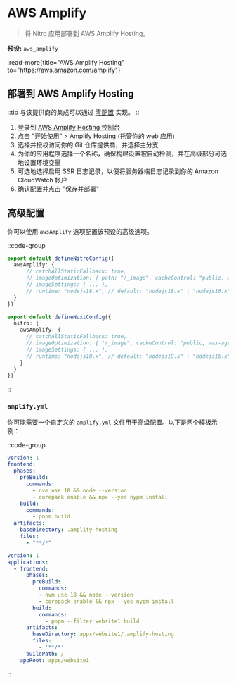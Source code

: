 # AWS Amplify

> 将 Nitro 应用部署到 AWS Amplify Hosting。

**预设:** `aws_amplify`

:read-more{title="AWS Amplify Hosting" to="https://aws.amazon.com/amplify"}

## 部署到 AWS Amplify Hosting

::tip
与该提供商的集成可以通过 [零配置](/deploy/#zero-config-providers) 实现。
::

1. 登录到 [AWS Amplify Hosting 控制台](https://console.aws.amazon.com/amplify/)
2. 点击 "开始使用" > Amplify Hosting (托管你的 web 应用)
3. 选择并授权访问你的 Git 仓库提供商，并选择主分支
4. 为你的应用程序选择一个名称，确保构建设置被自动检测，并在高级部分可选地设置环境变量
5. 可选地选择启用 SSR 日志记录，以便将服务器端日志记录到你的 Amazon CloudWatch 帐户
6. 确认配置并点击 "保存并部署"

## 高级配置

你可以使用 `awsAmplify` 选项配置该预设的高级选项。

::code-group

```ts [nitro.config.ts]
export default defineNitroConfig({
  awsAmplify: {
      // catchAllStaticFallback: true,
      // imageOptimization: { path: "/_image", cacheControl: "public, max-age=3600, immutable" },
      // imageSettings: { ... },
      // runtime: "nodejs18.x", // default: "nodejs18.x" | "nodejs16.x" | "nodejs20.x"
  }
})
```

```ts [nuxt.config.ts]
export default defineNuxtConfig({
  nitro: {
    awsAmplify: {
      // catchAllStaticFallback: true,
      // imageOptimization: { "/_image", cacheControl: "public, max-age=3600, immutable" },
      // imageSettings: { ... },
      // runtime: "nodejs18.x", // default: "nodejs18.x" | "nodejs16.x" | "nodejs20.x"
    }
  }
})
```

::

### `amplify.yml`

你可能需要一个自定义的 `amplify.yml` 文件用于高级配置。以下是两个模板示例：

::code-group

```yml [amplify.yml]
version: 1
frontend:
  phases:
    preBuild:
      commands:
        - nvm use 18 && node --version
        - corepack enable && npx --yes nypm install
    build:
      commands:
        - pnpm build
  artifacts:
    baseDirectory: .amplify-hosting
    files:
      - "**/*"
```

```yml [amplify.yml (单体仓库)]
version: 1
applications:
  - frontend:
      phases:
        preBuild:
          commands:
          - nvm use 18 && node --version
          - corepack enable && npx --yes nypm install
        build:
          commands:
            - pnpm --filter website1 build
      artifacts:
        baseDirectory: apps/website1/.amplify-hosting
        files:
          - '**/*'
      buildPath: /
    appRoot: apps/website1
```

::